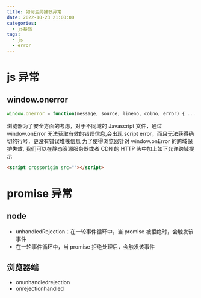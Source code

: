 ```yaml
---
title: 如何全局捕获异常
date: 2022-10-23 21:00:00
categories:
  - js基础
tags:
  - js
  - error
---
```


# js 异常

## window.onerror

```js
window.onerror = function(message, source, lineno, colno, error) { ... }
```

浏览器为了安全方面的考虑，对于不同域的 Javascript 文件，通过 window.onError 无法获取有效的错误信息,会出现 script error，而且无法获得确切的行号，更没有错误堆栈信息
为了使得浏览器针对 window.onError 的跨域保护失效, 我们可以在静态资源服务器或者 CDN 的 HTTP 头中加上如下允许跨域提示

```html
<script crossorigin src=""></script>
```

# promise 异常

## node

- unhandledRejection：在一轮事件循环中，当 promise 被拒绝时，会触发该事件
- 在一轮事件循环中，当 promise 拒绝处理后，会触发该事件

## 浏览器端

- onunhandledrejection
- onrejectionhandled
